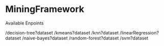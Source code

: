 # MiningFramework
Available Enpoints

/decision-tree?dataset
/kmeans?dataset
/knn?dataset
/linearRegression?dataset
/naive-bayes?dataset
/random-forest?dataset
/svm?dataset


